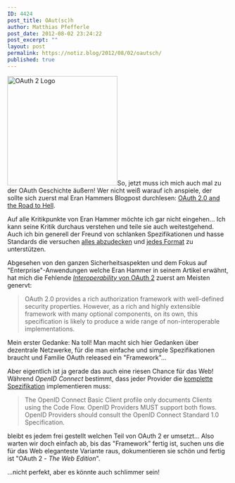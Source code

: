 ```yaml
---
ID: 4424
post_title: OAut(sc)h
author: Matthias Pfefferle
post_date: 2012-08-02 23:24:22
post_excerpt: ""
layout: post
permalink: https://notiz.blog/2012/08/02/oautsch/
published: true
---
```

<img src="http://notiz.blog/wp-content/uploads/2012/07/OAuth2.png" alt="OAuth 2 Logo" width="250" height="248" class="alignright size-full wp-image-4427" />So, jetzt muss ich mich auch mal zu der OAuth Geschichte äußern! Wer nicht weiß warauf ich anspiele, der sollte sich zuerst mal Eran Hammers Blogpost durchlesen: <a href="http://hueniverse.com/2012/07/oauth-2-0-and-the-road-to-hell/" title="Permanent Link to OAuth 2.0 and the Road to Hell">OAuth 2.0 and the Road to Hell</a>.

Auf alle Kritikpunkte von Eran Hammer möchte ich gar nicht eingehen... Ich kann seine Kritik durchaus verstehen und teile sie auch weitestgehend. Auch ich bin generell der Freund von schlanken Spezifikationen und hasse Standards die versuchen <a href="http://notiz.blog/2012/01/18/openid-connect-complex/">alles abzudecken</a> und <a href="http://notiz.blog/2011/11/15/oalternative/">jedes Format</a> zu unterstützen.

Abgesehen von den ganzen Sicherheitsaspekten und dem Fokus auf "Enterprise"-Anwendungen welche Eran Hammer in seinem Artikel erwähnt, hat mich die Fehlende <a href="http://tools.ietf.org/html/draft-ietf-oauth-v2-31#section-1.8"><em>Interoperability</em> von OAuth 2</a> zuerst am Meisten genervt:

<blockquote>OAuth 2.0 provides a rich authorization framework with well-defined security properties. However, as a rich and highly extensible framework with many optional components, on its own, this specification is likely to produce a wide range of non-interoperable implementations.</blockquote>

Mein erster Gedanke: Na toll! Man macht sich hier Gedanken über dezentrale Netzwerke, für die man einfache und simple Spezifikationen braucht und Familie OAuth released ein "Framework"...

Aber eigentlich ist ja gerade das auch eine riesen Chance für das Web! Während <em>OpenID Connect</em> bestimmt, dass jeder Provider die <a href="http://openid.net/specs/openid-connect-basic-1_0.html#anchor2">komplette Spezifikation</a> implementieren muss:

<blockquote>The OpenID Connect Basic Client profile only documents Clients using the Code Flow. OpenID Providers MUST support both flows. OpenID Providers should consult the OpenID Connect Standard 1.0 Specification.</blockquote>

bleibt es jedem frei gestellt welchen Teil von OAuth 2 er umsetzt... Also warten wir doch einfach ab, bis das "Framework" fertig ist, suchen uns die für das Web eleganteste Variante raus, dokumentieren sie schön und fertig ist "OAuth 2 - <em>The Web Edition</em>".

...nicht perfekt, aber es könnte auch schlimmer sein!

<!-- QB7K58G5W8NW -->